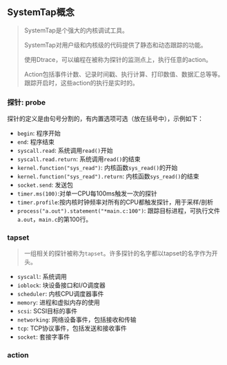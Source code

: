 ## SystemTap概念

> SystemTap是个强大的内核调试工具。
>
> SystemTap对用户级和内核级的代码提供了静态和动态跟踪的功能。
>
> 使用Dtrace，可以编程在被称为探针的监测点上，执行任意的action。
>
> Action包括事件计数、记录时间戳、执行计算、打印数值、数据汇总等等。跟踪开启时，这些action的执行是实时的。



### 探针: probe

探针的定义是由句号分割的，有内置选项可选（放在括号中），示例如下：

- `begin`: 程序开始
- `end`: 程序结束
- `syscall.read`: 系统调用`read()`开始
- `syscall.read.return`: 系统调用`read()`的结束
- `kernel.function("sys_read")`: 内核函数`sys_read()`的开始
- `kernel.function("sys_read").return`: 内核函数`sys_read()`的结束
- `socket.send`: 发送包
- `timer.ms(100)`:对单一CPU每100ms触发一次的探针
- `timer.profile`:按内核时钟频率对所有的CPU都触发探针，用于采样/剖析
- `process("a.out").statement("*main.c:100")`: 跟踪目标进程，可执行文件`a.out`，`main.c`的第100行。

### tapset

> 一组相关的探针被称为`tapset`。许多探针的名字都以tapset的名字作为开头。

- `syscall`: 系统调用
- `ioblock`: 块设备接口和I/O调度器
- `scheduler`: 内核CPU调度器事件
- `memory`: 进程和虚拟内存的使用
- `scsi`: SCSI目标的事件
- `networking`: 网络设备事件，包括接收和传输
- `tcp`: TCP协议事件，包括发送和接收事件
- `socket`: 套接字事件



### action



